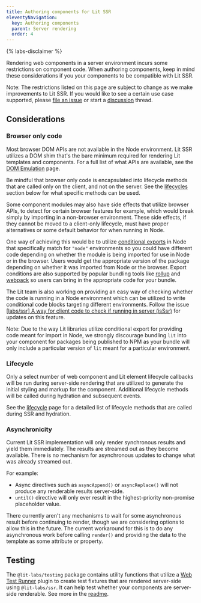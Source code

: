```yaml
---
title: Authoring components for Lit SSR
eleventyNavigation:
  key: Authoring components
  parent: Server rendering
  order: 4
---
```


{% labs-disclaimer %}

Rendering web components in a server environment incurs some restrictions on component code. When authoring components, keep in mind these considerations if you your components to be compatible with Lit SSR.

Note: The restrictions listed on this page are subject to change as we make improvements to Lit SSR. If you would like to see a certain use case supported, please [file an issue](https://github.com/lit/lit/issues/new/choose) or start a [discussion](https://github.com/lit/lit/discussions) thread.

## Considerations

### Browser only code

Most browser DOM APIs are not available in the Node environment. Lit SSR utilizes a DOM shim that's the bare minimum required for rendering Lit templates and components. For a full list of what APIs are available, see the [DOM Emulation](/docs/ssr/dom-emulation) page.

Be mindful that browser only code is encapsulated into lifecycle methods that are called only on the client, and not on the server. See the [lifecycles](#lifecycles) section below for what specific methods can be used.

Some component modules may also have side effects that utilize browser APIs, to detect for certain browser features for example, which would break simply by importing in a non-browser environment. These side effects, if they cannot be moved to a client-only lifecycle, must have proper alternatives or some default behavior for when running in Node.

One way of achieving this would be to utilize [conditional exports](https://nodejs.org/api/packages.html#conditional-exports) in Node that specifically match for `"node"` environments so you could have different code depending on whether the module is being imported for use in Node or in the browser. Users would get the appropriate version of the package depending on whether it was imported from Node or the browser. Export conditions are also supported by popular bundling tools like [rollup](https://github.com/rollup/plugins/tree/master/packages/node-resolve#exportconditions) and [webpack](https://webpack.js.org/configuration/resolve/#resolveconditionnames) so users can bring in the appropriate code for your bundle.

The Lit team is also working on providing an easy way of checking whether the code is running in a Node environment which can be utilized to write conditional code blocks targeting different environments. Follow the issue [[labs/ssr] A way for client code to check if running in server (isSsr)](https://github.com/lit/lit/issues/3158) for updates on this feature.

Note: Due to the way Lit libraries utilize conditional export for providing code meant for import in Node, we strongly discourage bundling `lit` into your component for packages being published to NPM as your bundle will only include a particular version of `lit` meant for a particular environment.

### Lifecycle

Only a select number of web component and Lit element lifecycle callbacks will be run during server-side rendering that are utilized to generate the initial styling and markup for the component. Additional lifecycle methods will be called during hydration and subsequent events.

See the [lifecycle](/docs/ssr/lifecycle) page for a detailed list of lifecycle methods that are called during SSR and hydration.

### Asynchronicity

Current Lit SSR implementation will only render synchronous results and yield them immediately. The results are streamed out as they become available. There is no mechanism for asynchronous updates to change what was already streamed out.

For example:
 - Async directives such as `asyncAppend()` or `asyncReplace()` will not produce any renderable results server-side.
 - `until()` directive will only ever result in the highest-priority non-promise placeholder value.

There currently aren't any mechanisms to wait for some asynchronous result before continuing to render, though we are considering options to allow this in the future. The current workaround for this is to do any asynchronous work before calling `render()` and providing the data to the template as some attribute or property.

## Testing

The `@lit-labs/testing` package contains utility functions that utilize a [Web Test Runner](https://modern-web.dev/docs/test-runner/overview/) plugin to create test fixtures that are rendered server-side using `@lit-labs/ssr`. It can help test whether your components are server-side renderable. See more in the [readme](https://github.com/lit/lit/tree/main/packages/labs/testing#readme).
